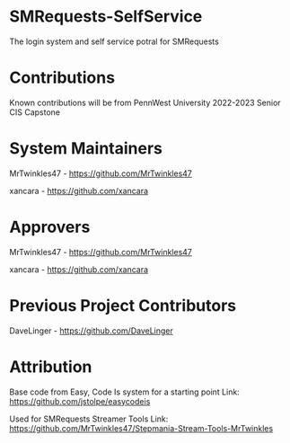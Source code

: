 # SMRequests-SelfService

 The login system and self service potral for SMRequests
 
# Contributions

Known contributions will be from PennWest University 2022-2023 Senior CIS Capstone

# System Maintainers

MrTwinkles47 - https://github.com/MrTwinkles47

xancara - https://github.com/xancara

# Approvers

MrTwinkles47 - https://github.com/MrTwinkles47

xancara - https://github.com/xancara

# Previous Project Contributors

DaveLinger - https://github.com/DaveLinger

# Attribution

Base code from Easy, Code Is system for a starting point
Link: https://github.com/jstolpe/easycodeis

Used for SMRequests Streamer Tools
Link: https://github.com/MrTwinkles47/Stepmania-Stream-Tools-MrTwinkles
